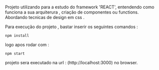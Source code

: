 Projeto utilizando para a estudo do framework 'REACT', entendendo como funciona a sua arquiterura , criação de componentes ou functions.
Abordando tecnicas de design em css .

Para execução do projeto , bastar inserir os seguintes comandos :
  
  `npm install`
  
  logo apos rodar com :
  
  `npm start`

projeto sera executado na url : (http://localhost:3000) no browser.


